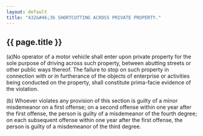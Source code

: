 ```yaml
---
layout: default 
title: "432&#46;36 SHORTCUTTING ACROSS PRIVATE PROPERTY."
---
```


{{ page.title }}
----------------

(a)No operator of a motor vehicle shall enter upon private property for
the sole purpose of driving across such property, between abutting
streets or other public ways thereof. The failure to stop on such
property in connection with or in furtherance of the objects of
enterprise or activities being conducted on the property, shall
constitute prima-facie evidence of the violation.

​(b) Whoever violates any provision of this section is guilty of a minor
misdemeanor on a first offense; on a second offense within one year
after the first offense, the person is guilty of a misdemeanor of the
fourth degree; on each subsequent offense within one year after the
first offense, the person is guilty of a misdemeanor of the third
degree.
